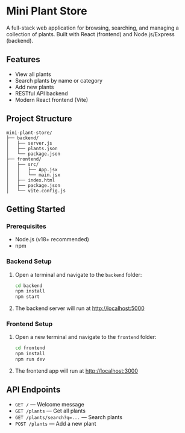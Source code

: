 # Mini Plant Store

A full-stack web application for browsing, searching, and managing a collection of plants. Built with React (frontend) and Node.js/Express (backend).

## Features
- View all plants
- Search plants by name or category
- Add new plants
- RESTful API backend
- Modern React frontend (Vite)

## Project Structure
```
mini-plant-store/
├── backend/
│   ├── server.js
│   ├── plants.json
│   └── package.json
├── frontend/
│   ├── src/
│   │   ├── App.jsx
│   │   └── main.jsx
│   ├── index.html
│   ├── package.json
│   └── vite.config.js
```

## Getting Started

### Prerequisites
- Node.js (v18+ recommended)
- npm

### Backend Setup
1. Open a terminal and navigate to the `backend` folder:
   ```sh
   cd backend
   npm install
   npm start
   ```
2. The backend server will run at [http://localhost:5000](http://localhost:5000)

### Frontend Setup
1. Open a new terminal and navigate to the `frontend` folder:
   ```sh
   cd frontend
   npm install
   npm run dev
   ```
2. The frontend app will run at [http://localhost:3000](http://localhost:3000)

## API Endpoints
- `GET /` — Welcome message
- `GET /plants` — Get all plants
- `GET /plants/search?q=...` — Search plants
- `POST /plants` — Add a new plant

